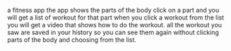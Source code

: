 a fitness app
the app shows the parts of the body
click on a part and you will get a list of workout for that part
when you click a workout from the list you will get a video that shows how to do the workout.
all the workout you saw are saved in your history so you can see them again without clicking parts of the body and choosing from the list.
